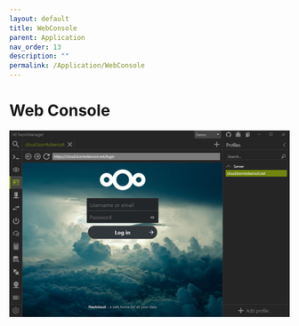 ```yaml
---
layout: default
title: WebConsole
parent: Application
nav_order: 13
description: ""
permalink: /Application/WebConsole
---
```


# Web Console

![WebConsole](13_WebConsole.png)